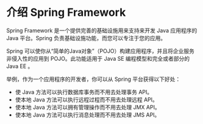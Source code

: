 介绍 Spring Framework 
========================

Spring Framework 是一个提供完善的基础设施用来支持来开发 Java 应用程序的 Java 平台。Spring 负责基础设施功能，而您可以专注于您的应用。

Spring 可以使你从“简单的Java对象”（POJO）构建应用程序，并且将企业服务非侵入性的应用到 POJO。此功能适用于 Java SE 编程模型和完全或者部分的 Java EE 。

举例，作为一个应用程序的开发者，你可以从 Spring 平台获得以下好处：

* 使 Java 方法可以执行数据库事务而不用去处理事务 API。
* 使本地 Java 方法可以执行远程过程而不用去处理远程 API。
* 使本地 Java 方法可以拥有管理操作而不用去处理 JMX API。
* 使本地 Java 方法可以执行消息处理而不用去处理 JMS API。

